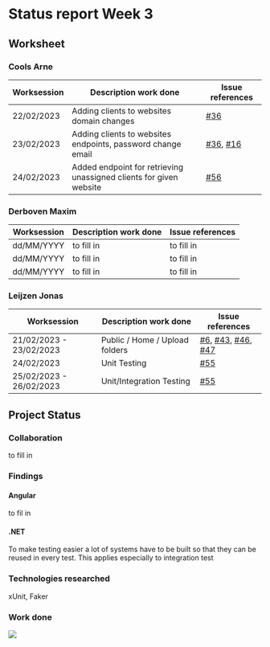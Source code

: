 # Status report Week 3
## Worksheet 
### Cools Arne
| Worksession | Description work done | Issue references |
|---|---|---|
| 22/02/2023 | Adding clients to websites domain changes | [#36](https://gitlab.com/kdg-ti/the-lab/teams-22-23/team7/neobyte-cms-backend/-/issues/36) |
| 23/02/2023 | Adding clients to websites endpoints, password change email | [#36](https://gitlab.com/kdg-ti/the-lab/teams-22-23/team7/neobyte-cms-backend/-/issues/36), [#16](https://gitlab.com/kdg-ti/the-lab/teams-22-23/team7/neobyte-cms-backend/-/issues/16) |
| 24/02/2023 | Added endpoint for retrieving unassigned clients for given website | [#56](https://gitlab.com/kdg-ti/the-lab/teams-22-23/team7/neobyte-cms-backend/-/issues/56) |
### Derboven Maxim
| Worksession | Description work done | Issue references |
|---|---|---|
| dd/MM/YYYY | to fill in | to fill in |
| dd/MM/YYYY | to fill in | to fill in |
| dd/MM/YYYY | to fill in | to fill in |
### Leijzen Jonas
| Worksession | Description work done | Issue references |
|---|---|---|
| 21/02/2023 - 23/02/2023 | Public / Home / Upload folders | [#6](https://gitlab.com/kdg-ti/the-lab/teams-22-23/team7/neobyte-cms-backend/-/issues/6), [#43](https://gitlab.com/kdg-ti/the-lab/teams-22-23/team7/neobyte-cms-backend/-/issues/43), [#46](https://gitlab.com/kdg-ti/the-lab/teams-22-23/team7/neobyte-cms-backend/-/issues/46), [#47](https://gitlab.com/kdg-ti/the-lab/teams-22-23/team7/neobyte-cms-backend/-/issues/47) |
| 24/02/2023 | Unit Testing | [#55](https://gitlab.com/kdg-ti/the-lab/teams-22-23/team7/neobyte-cms-backend/-/issues/55) |
| 25/02/2023 - 26/02/2023 | Unit/Integration Testing | [#55](https://gitlab.com/kdg-ti/the-lab/teams-22-23/team7/neobyte-cms-backend/-/issues/55) |
## Project Status
### Collaboration
to fill in
### Findings
#### Angular
to fil in
#### .NET
To make testing easier a lot of systems have to be built so that they can be reused in every test. This applies especially to integration test
### Technologies researched
xUnit, Faker
### Work done
![](https://geps.dev/progress/43)

